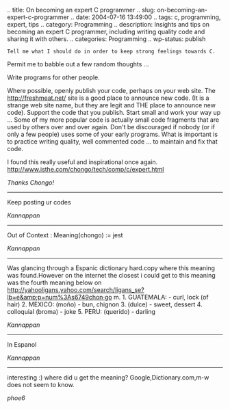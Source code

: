 .. title: On becoming an expert C programmer
.. slug: on-becoming-an-expert-c-programmer
.. date: 2004-07-16 13:49:00
.. tags: c, programming, expert, tips
.. category: Programming
.. description: Insights and tips on becoming an expert C programmer, including writing quality code and sharing it with others.
.. categories: Programming
.. wp-status: publish

`Tell me what I should do in order to keep strong feelings towards C.`

Permit me to babble out a few random thoughts ...

Write programs for other people.

Where possible, openly publish your code, perhaps on your web site. The
http://freshmeat.net/ site is a good place to announce new code. (It is a
strange web site name, but they are legit and THE place to announce new code).
Support the code that you publish.  Start small and work your way up ... Some of
my more popular code is actually small code fragments that are used by others
over and over again.  Don't be discouraged if nobody (or if only a few people)
uses some of your early programs. What is important is to practice writing
quality, well commented code ... to maintain and fix that code.

I found this really useful and inspirational once again.
http://www.isthe.com/chongo/tech/comp/c/expert.html

_Thanks Chongo!_

----


Keep posting ur codes

_Kannappan_

----


Out of Context :  Meaning(chongo) := jest

_Kannappan_

----


Was glancing through a Espanic dictionary hard.copy where this meaning was found.However on the internet the closest i could get to this meaning was the fourth meaning below on http://yahooligans.yahoo.com/search/ligans_se?lb=e&amp;p=num%3As6749chon·go m. 1. GUATEMALA: - curl, lock (of hair) 2. MEXICO: (moño) - bun, chignon 3. (dulce) - sweet, dessert 4. colloquial (broma) - joke 5. PERU: (querido) - darling

_Kannappan_

----


In Espanol

_Kannappan_

----


interesting :) where did u get the meaning? Google,Dictionary.com,m-w does not seem to know.

_phoe6_